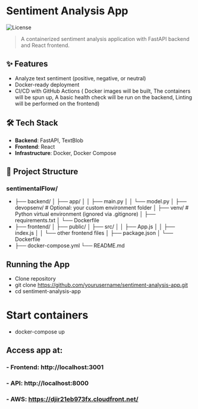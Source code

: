 
# Sentiment Analysis App

![License](https://img.shields.io/badge/license-MIT-blue.svg)

> A containerized sentiment analysis application with FastAPI backend and React frontend.

## ✨ Features

- Analyze text sentiment (positive, negative, or neutral)
- Docker-ready deployment
- CI/CD with GitHub Actions ( Docker images will be built, The containers will be spun up, A basic health check will be run on the backend, Linting will be performed on the frontend)

## 🛠️ Tech Stack

- **Backend**: FastAPI, TextBlob
- **Frontend**: React
- **Infrastructure**: Docker, Docker Compose

## 📁 Project Structure

### sentimentalFlow/ 
-   ├── backend/ │ ├── app/ │ │ ├── main.py │ │ └── model.py │ ├── devopsenv/ # Optional: your custom environment folder │ ├── venv/ # Python virtual environment (ignored via .gitignore) │ ├── requirements.txt │ └── Dockerfile
-   ├── frontend/ │ ├── public/ │ ├── src/ │ │ ├── App.js │ │ ├── index.js │ │ └── other frontend files │ ├── package.json │ └── Dockerfile
-   ├── docker-compose.yml └── README.md

## Running the App
- Clone repository
- git clone https://github.com/yourusername/sentiment-analysis-app.git
- cd sentiment-analysis-app

# Start containers
- docker-compose up

## Access app at:
### - Frontend: http://localhost:3001
### - API: http://localhost:8000
### - AWS: https://djir21eb973fx.cloudfront.net/
